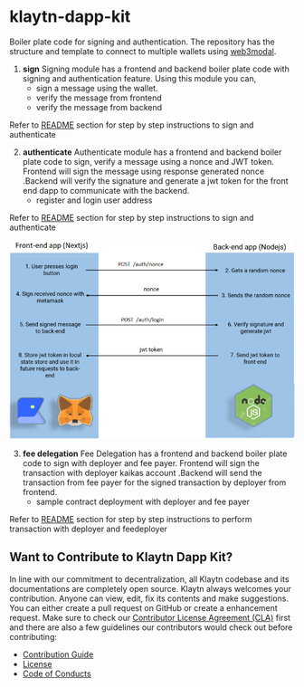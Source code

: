 # klaytn-dapp-kit

Boiler plate code for signing and authentication. The repository has the structure and template to connect to multiple wallets using [web3modal](https://github.com/klaytn/klaytn-web3modal). 
  
1. **sign** 
Signing module has a frontend and backend boiler plate code with signing and authentication feature. Using this module you can, 
    - sign a message using the wallet.
	- verify the message from frontend
	- verify the message from backend

Refer to [README](sign/README.md) section for step by step instructions to sign and authenticate

2. **authenticate**
Authenticate module has a frontend and backend boiler plate code to sign, verify a message using a nonce and JWT token. Frontend will sign the message using response generated nonce .Backend will verify the signature and generate a jwt token for the front end dapp to communicate with the backend. 
	- register and login user address

Refer to [README](authenticate/README.md) section for step by step instructions to sign and authenticate

![Authentication Flow](authenticate/docs/authentication_flow.png)

3. **fee delegation**
Fee Delegation has a frontend and backend boiler plate code to sign with deployer and fee payer. Frontend will sign the transaction with deployer kaikas account .Backend will send the transaction from fee payer for the signed transaction by deployer from frontend. 
	- sample contract deployment with deployer and fee payer

Refer to [README](feedelegation/README.md) section for step by step instructions to perform transaction with deployer and feedeployer

## Want to Contribute to Klaytn Dapp Kit? <a id="want-to-contribute"></a>

In line with our commitment to decentralization, all Klaytn codebase and its documentations are completely open source. Klaytn always welcomes your contribution. Anyone can view, edit, fix its contents and make suggestions. You can either create a pull request on GitHub or create a enhancement request. Make sure to check our [Contributor License Agreement (CLA)](https://gist.github.com/e78f99e1c527225637e269cff1bc7e49) first and there are also a few guidelines our contributors would check out before contributing:

- [Contribution Guide](./CONTRIBUTING.md)
- [License](./LICENSE)
- [Code of Conducts](./code-of-conduct.md)
